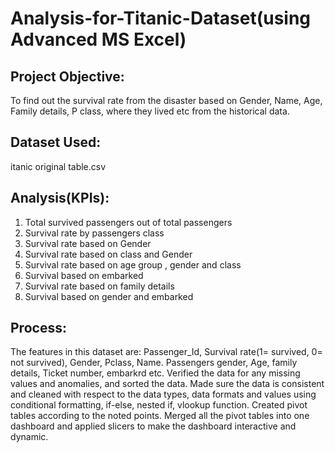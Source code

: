 # Analysis-for-Titanic-Dataset(using Advanced MS Excel)


## Project Objective:

To find out the survival rate from the disaster based on Gender, Name, Age, Family details, P class, where they lived etc from the historical data.

## Dataset Used:
itanic original table.csv

## Analysis(KPIs):
1. Total survived passengers out of total passengers
2. Survival rate by passengers class
3. Survival rate based on Gender
4. Survival rate based on class and Gender
5. Survival rate based on age group , gender and class
6. Survival based on embarked
7. Survival rate based on family details
8. Survival based on gender and embarked



## Process:

The features in this dataset are: Passenger_Id, Survival rate(1= survived, 0= not survived), Gender, Pclass, Name. Passengers gender, Age, family details, Ticket number, embarkrd etc. Verified the data for any missing values and anomalies, and sorted the data. Made sure the data is consistent and cleaned with respect to the data types, data formats and values using conditional formatting, if-else, nested if, vlookup function. Created pivot tables according to the noted points. Merged all the pivot tables into one dashboard and applied slicers to make the dashboard interactive and dynamic.







